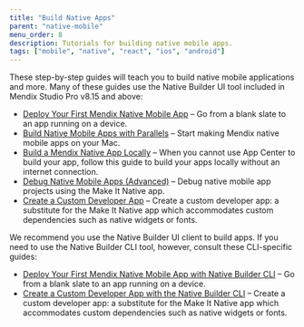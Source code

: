 ```yaml
---
title: "Build Native Apps"
parent: "native-mobile"
menu_order: 8
description: Tutorials for building native mobile apps.
tags: ["mobile", "native", "react", "ios", "android"]
---
```


These step-by-step guides will teach you to build native mobile applications and more. Many of these guides use the Native Builder UI tool included in Mendix Studio Pro v8.15 and above:

* [Deploy Your First Mendix Native Mobile App](deploying-native-app) – Go from a blank slate to an app running on a device.
* [Build Native Mobile Apps with Parallels](using-mendix-studio-pro-on-a-mac) – Start making Mendix native mobile apps on your Mac.
* [Build a Mendix Native App Locally](native-build-locally) – When you cannot use App Center to build your app, follow this guide to build your apps locally without an internet connection.
* [Debug Native Mobile Apps (Advanced)](native-debug) – Debug native mobile app projects using the Make It Native app.
* [Create a Custom Developer App](how-to-devapps) – Create a custom developer app: a substitute for the Make It Native app which accommodates custom dependencies such as native widgets or fonts.

We recommend you use the Native Builder UI client to build apps. If you need to use the Native Builder CLI tool, however, consult these CLI-specific guides:

* [Deploy Your First Mendix Native Mobile App with Native Builder CLI](deploying-native-app-cli) – Go from a blank slate to an app running on a device.
* [Create a Custom Developer App with the Native Builder CLI](how-to-devapps-cli) – Create a custom developer app: a substitute for the Make It Native app which accommodates custom dependencies such as native widgets or fonts.
